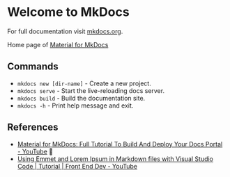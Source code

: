 # Welcome to MkDocs

For full documentation visit [mkdocs.org](https://www.mkdocs.org).

Home page of [Material for MkDocs](https://squidfunk.github.io/mkdocs-material/)

## Commands

- `mkdocs new [dir-name]` - Create a new project.
- `mkdocs serve` - Start the live-reloading docs server.
- `mkdocs build` - Build the documentation site.
- `mkdocs -h` - Print help message and exit.

## References

- [Material for MkDocs: Full Tutorial To Build And Deploy Your Docs Portal - YouTube](https://www.youtube.com/watch?v=xlABhbnNrfI) :beers:
- [Using Emmet and Lorem Ipsum in Markdown files with Visual Studio Code | Tutorial | Front End Dev - YouTube](https://www.youtube.com/watch?v=tEBWZ34OsP8)

